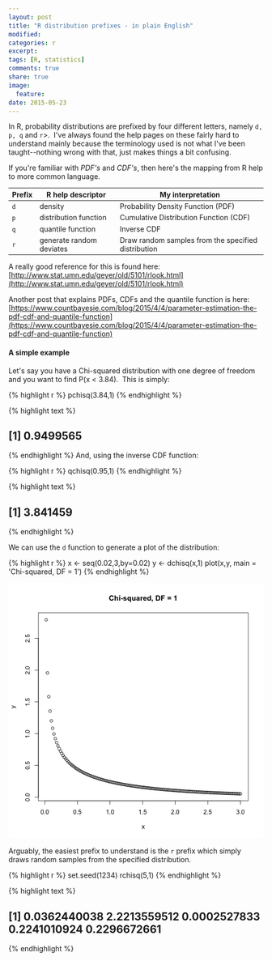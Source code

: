 ```yaml
---
layout: post
title: "R distribution prefixes - in plain English"
modified:
categories: r
excerpt:  
tags: [R, statistics]
comments: true
share: true
image:
  feature:
date: 2015-05-23
---
```


In R, probability distributions are prefixed by four different letters, namely 
`d, p, q` and `r`>.  I've always found the help pages on these fairly hard to 
understand mainly because the terminology used is not what I've been 
taught--nothing wrong with that, just makes things a bit confusing.  

If you're familiar with *PDF's* and *CDF's*, then here's the mapping from R help to more common language.

Prefix |   R help descriptor        |   My interpretation
------ | ------------------------   | ---------------------------------------------------
`d`    |   density                  |   Probability Density Function (PDF)
`p`    |   distribution function    |   Cumulative Distribution Function (CDF)
`q`    |   quantile function        |   Inverse CDF
`r`    |   generate random deviates |   Draw random samples from the specified distribution

A really good reference for this is found here:
[http://www.stat.umn.edu/geyer/old/5101/rlook.html](http://www.stat.umn.edu/geyer/old/5101/rlook.html)

Another post that explains PDFs, CDFs and the quantile function is here:
[https://www.countbayesie.com/blog/2015/4/4/parameter-estimation-the-pdf-cdf-and-quantile-function](https://www.countbayesie.com/blog/2015/4/4/parameter-estimation-the-pdf-cdf-and-quantile-function)

#### A simple example
Let's say you have a Chi-squared distribution with one degree of freedom and you 
want to find P(x < 3.84).  This is simply:


{% highlight r %}
pchisq(3.84,1)
{% endhighlight %}



{% highlight text %}
## [1] 0.9499565
{% endhighlight %}
And, using the inverse CDF function:


{% highlight r %}
qchisq(0.95,1)
{% endhighlight %}



{% highlight text %}
## [1] 3.841459
{% endhighlight %}


We can use the `d` function to generate a plot of the distribution:


{% highlight r %}
x <- seq(0.02,3,by=0.02)
y <- dchisq(x,1)
plot(x,y, main = 'Chi-squared, DF = 1')
{% endhighlight %}

![center](/images/2015-05-23-R-distribution-prefixes/unnamed-chunk-3-1.png)

Arguably, the easiest prefix to understand is the `r` prefix which simply draws random samples from the specified distribution.


{% highlight r %}
set.seed(1234)
rchisq(5,1)
{% endhighlight %}



{% highlight text %}
## [1] 0.0362440038 2.2213559512 0.0002527833 0.2241010924 0.2296672661
{% endhighlight %}
